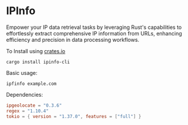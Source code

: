 # IPInfo

Empower your IP data retrieval tasks by leveraging Rust's capabilities to effortlessly extract comprehensive IP information from URLs, enhancing efficiency and precision in data processing workflows.

To Install using [crates.io](https://crates.io)

```shell
cargo install ipinfo-cli
```

Basic usage:

```shell
ipfinfo example.com
```

Dependencies:

```toml
ipgeolocate = "0.3.6"
regex = "1.10.4"
tokio = { version = "1.37.0", features = ["full"] }
```

